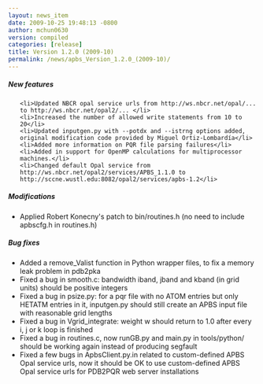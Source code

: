 ```yaml
---
layout: news_item
date: 2009-10-25 19:48:13 -0800
author: mchun0630
version: compiled
categories: [release]
title: Version 1.2.0 (2009-10)
permalink: /news/apbs_Version_1.2.0_(2009-10)/
---
```





<h5>New features</h5>

<ul>

    <li>Updated NBCR opal service urls from http://ws.nbcr.net/opal/... to http://ws.nbcr.net/opal2/... </li>
    <li>Increased the number of allowed write statements from 10 to 20</li>
    <li>Updated inputgen.py with --potdx and --istrng options added, original modification code provided by Miguel Ortiz-Lombardía</li>
    <li>Added more information on PQR file parsing failures</li>
    <li>Added in support for OpenMP calculations for multiprocessor machines.</li>
    <li>Changed default Opal service from http://ws.nbcr.net/opal2/services/APBS_1.1.0 to http://sccne.wustl.edu:8082/opal2/services/apbs-1.2</li>
</ul>

    
<h5>Modifications</h5>

<ul>
    <li>Applied Robert Konecny's patch to bin/routines.h (no need to include apbscfg.h in routines.h)</li>
</ul>
    
<h5>Bug fixes</h5>

<ul>
    <li>Added a remove_Valist function in Python wrapper files, to fix a memory leak problem in pdb2pka</li>
    <li>Fixed a bug in smooth.c: bandwidth iband, jband and kband (in grid units) should be positive integers</li>
    <li>Fixed a bug in psize.py: for a pqr file with no ATOM entries but only HETATM entries in it, inputgen.py should still create an APBS input file with reasonable grid lengths</li>
    <li>Fixed a bug in Vgrid_integrate: weight w should return to 1.0 after every i, j or k loop is finished</li>
    <li>Fixed a bug in routines.c, now runGB.py and main.py in tools/python/ should be working again instead of producing segfault</li>
    <li>Fixed a few bugs in ApbsClient.py.in related to custom-defined APBS Opal service urls, now it should be OK to use custom-defined APBS Opal service urls for PDB2PQR web server installations</li>
</ul>
